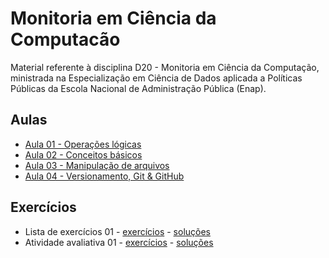 # Monitoria em Ciência da Computacão

Material referente à disciplina D20 - Monitoria em Ciência da Computação, ministrada na Especialização em Ciência de Dados aplicada a Políticas Públicas da Escola Nacional de Administração Pública (Enap).

## Aulas
- [Aula 01 - Operações lógicas](./slides/D20_Monitoria_CiC_01.pdf)
- [Aula 02 - Conceitos básicos](./slides/D20_Monitoria_CiC_01.pdf)
- [Aula 03 - Manipulação de arquivos](./slides/D20_Monitoria_CiC_03.pdf)
- [Aula 04 - Versionamento, Git & GitHub](./slides/D20_Monitoria_CiC_04.pdf)

## Exercícios
- Lista de exercícios 01 - [exercícios](./exercicios/D20_Monitoria_CiC_01_Exercicio.ipynb) - [soluções](./exercicios/D20_Monitoria_CiC_01_Exercicio_solucoes.ipynb)
- Atividade avaliativa 01 - [exercícios](./exercicios/D20_Monitoria_CiC_AtividadeAvaliativa_01.ipynb) - [soluções](./exercicios/D20_Monitoria_CiC_AtividadeAvaliativa_01_Solucoes.ipynb)
